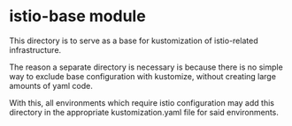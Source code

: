 # istio-base module

This directory is to serve as a base for kustomization of istio-related infrastructure.

The reason a separate directory is necessary is because there is no simple way to exclude base configuration with kustomize, without creating large amounts of yaml code.

With this, all environments which require istio configuration may add this directory in the appropriate kustomization.yaml file for said environments.

